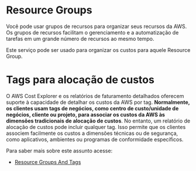 # Resource Groups

Você pode usar grupos de recursos para organizar seus recursos da AWS. Os grupos de recursos facilitam o gerenciamento e a automatização de tarefas em um grande número de recursos ao mesmo tempo.

Este serviço pode ser usado para organizar os custos para aquele Resource Group. 

# Tags para alocação de custos

O AWS Cost Explorer e os relatórios de faturamento detalhados oferecem suporte à capacidade de detalhar os custos da AWS por tag. **Normalmente, os clientes usam tags de negócios, como centro de custo/unidade de negócios, cliente ou projeto, para associar os custos da AWS às dimensões tradicionais de alocação de custos**. No entanto, um relatório de alocação de custos pode incluir qualquer tag. Isso permite que os clientes associem facilmente os custos a dimensões técnicas ou de segurança, como aplicativos, ambientes ou programas de conformidade específicos.


Para saber mais sobre este assunto acesse: 

  * [Resource Groups And Tags](https://docs.aws.amazon.com/ARG/latest/APIReference/Welcome.html)